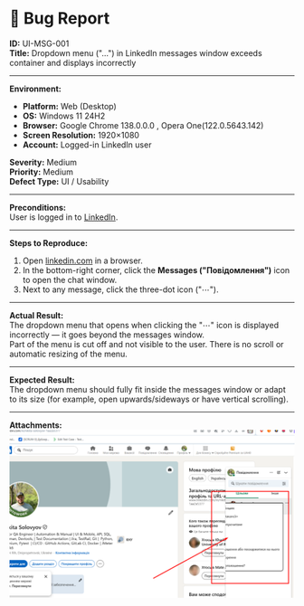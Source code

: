 # 🐞 Bug Report

**ID:** UI-MSG-001  
**Title:** Dropdown menu ("…") in LinkedIn messages window exceeds container and displays incorrectly  

---

**Environment:**  
- **Platform:** Web (Desktop)  
- **OS:** Windows 11 24H2 
- **Browser:** Google Chrome 138.0.0.0  , Opera One(122.0.5643.142)
- **Screen Resolution:** 1920×1080  
- **Account:** Logged-in LinkedIn user  

**Severity:** Medium  
**Priority:** Medium  
**Defect Type:** UI / Usability  

---

**Preconditions:**  
User is logged in to [LinkedIn](https://www.linkedin.com/).  

---

**Steps to Reproduce:**  
1. Open [linkedin.com](https://www.linkedin.com/) in a browser.  
2. In the bottom-right corner, click the **Messages ("Повідомлення")** icon to open the chat window.  
3. Next to any message, click the three-dot icon ("⋯").  

---

**Actual Result:**  
The dropdown menu that opens when clicking the "⋯" icon is displayed incorrectly — it goes beyond the messages window.  
Part of the menu is cut off and not visible to the user. There is no scroll or automatic resizing of the menu.  

---

**Expected Result:**  
The dropdown menu should fully fit inside the messages window or adapt to its size (for example, open upwards/sideways or have vertical scrolling).  

---

**Attachments:**  
<img src="screenshots/0.png" width="600"/>